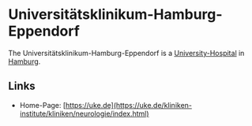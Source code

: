 # Universitätsklinikum-Hamburg-Eppendorf

The Universitätsklinikum-Hamburg-Eppendorf is a [University-Hospital](800023.md) in [Hamburg](404.md).

## Links

- Home-Page: [https://uke.de](https://uke.de/kliniken-institute/kliniken/neurologie/index.html)

